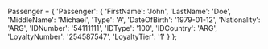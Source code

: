 Passenger = {
    'Passenger': {
        'FirstName': 'John',
        'LastName': 'Doe',
        'MiddleName': 'Michael',
        'Type': 'A',
        'DateOfBirth': '1979-01-12',
        'Nationality': 'ARG',
        'IDNumber': '54111111',
        'IDType': '100',
        'IDCountry': 'ARG',
        'LoyaltyNumber': '254587547',
        'LoyaltyTier': '1'
    }
};
